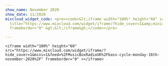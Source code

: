 ```yaml
---
show_name: November 2020
show_date: 11/2020
mixcloud_widget_code: <pre><code>&lt;iframe width="100%" height="60" src="<a href="https://www.mixcloud.com/widget/iframe/?hide_cover=1&amp;mini=1&amp;feed=%2FMusicBoxRadioUK%2Fbass-cycle-monday-16th-november-2020%2F"
  title="https://www.mixcloud.com/widget/iframe/?hide_cover=1&amp;mini=1&amp;feed=%2FMusicBoxRadioUK%2Fbass-cycle-monday-16th-november-2020%2F">https://www.mixcloud.com/widget/iframe/?hide_cover=1&amp;mini=1&amp;feed=%2FMusicBoxRadioUK%2Fbass-cycle-monday-16th-november-2020%2F</a>"
  frameborder="0" &gt;&lt;/iframe&gt;</code></pre>

---
```

    <iframe width="100%" height="60" src="https://www.mixcloud.com/widget/iframe/?hide_cover=1&mini=1&feed=%2FMusicBoxRadioUK%2Fbass-cycle-monday-16th-november-2020%2F" frameborder="0" ></iframe>